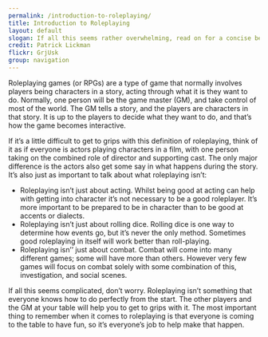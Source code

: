 ```yaml
---
permalink: /introduction-to-roleplaying/
title: Introduction to Roleplaying
layout: default
slogan: If all this seems rather overwhelming, read on for a concise beginner&rsquo;s guide to what roleplaying actually is, as written by our erstwhile President Gareth Williams.
credit: Patrick Lickman
flickr: GrjUsk
group: navigation
---
```

Roleplaying games (or RPGs) are a type of game that normally involves players being characters in a story, acting through what it is they want to do. Normally, one person will be the game master (GM), and take control of most of the world. The GM tells a story, and the players are characters in that story. It is up to the players to decide what they want to do, and that&rsquo;s how the game becomes interactive.

If it&rsquo;s a little difficult to get to grips with this definition of roleplaying, think of it as if everyone is actors playing characters in a film, with one person taking on the combined role of director and supporting cast. The only major difference is the actors also get some say in what happens during the story.
It&rsquo;s also just as important to talk about what roleplaying isn&rsquo;t:

* Roleplaying isn&rsquo;t just about acting.  Whilst being good at acting can help with getting into character it&rsquo;s not necessary to be a good roleplayer.  It&rsquo;s more important to be prepared to be in character than to be good at accents or dialects.
* Roleplaying isn&rsquo;t just about rolling dice.  Rolling dice is one way to determine how events go, but it&rsquo;s never the only method.  Sometimes good roleplaying in itself will work better than roll-playing.
* Roleplaying isn&rsquo;&rsquo; just about combat.  Combat will come into many different games; some will have more than others.  However very few games will focus on combat solely with some combination of this, investigation, and social scenes.

If all this seems complicated, don&rsquo;t worry.  Roleplaying isn&rsquo;t something that everyone knows how to do perfectly from the start.  The other players and the GM at your table will help you to get to grips with it.  The most important thing to remember when it comes to roleplaying is that everyone is coming to the table to have fun, so it&rsquo;s everyone&rsquo;s job to help make that happen.
